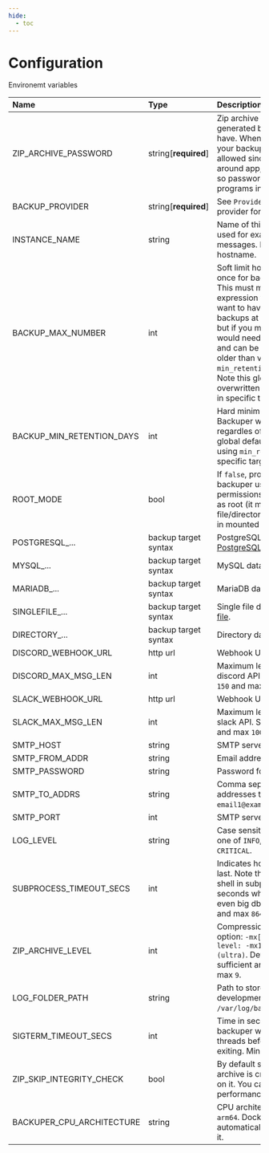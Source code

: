 ```yaml
---
hide:
  - toc
---
```


# Configuration

Environemt variables

| Name                      | Type                 | Description                                                                                                                                                                                                                                                                                                                                                                                                                                                                                                                                                      | Default           |
| :------------------------ | :------------------- | :--------------------------------------------------------------------------------------------------------------------------------------------------------------------------------------------------------------------------------------------------------------------------------------------------------------------------------------------------------------------------------------------------------------------------------------------------------------------------------------------------------------------------------------------------------------- | :---------------- |
| ZIP_ARCHIVE_PASSWORD      | string[**required**] | Zip archive password that **all** backups generated by this backuper instance will have. When it is lost, you lose access to your backups. Special characters are allowed since [shlex quote](https://docs.python.org/3/library/shlex.html#shlex.quote) is used around app, though not recommended so password can be used when using programs in terminal like `unzip`.                                                                                                                                                                                         | -                 |
| BACKUP_PROVIDER           | string[**required**] | See `Providers` chapter, choosen backup provider for example [GCS](./providers/google_cloud_storage.md).                                                                                                                                                                                                                                                                                                                                                                                                                                                         | -                 |
| INSTANCE_NAME             | string               | Name of this backuper instance, will be used for example when sending fail messages. Defaults to system hostname.                                                                                                                                                                                                                                                                                                                                                                                                                                                | system hostname   |
| BACKUP_MAX_NUMBER         | int                  | Soft limit how many backups can live at once for backup target. Defaults to `7`. This must makes sense with cron expression you use. For example if you want to have `7` day retention, and make backups at 5:00, `max_backups=7` is fine, but if you make `4` backups per day, you would need `max_backups=28`. Limit is soft and can be exceeded if no backup is older than value specified in `min_retention_days` in backup target. Note this global default and can be overwritten by using `max_backups` param in specific targets. Min `1` and max `998`. | 7                 |
| BACKUP_MIN_RETENTION_DAYS | int                  | Hard minimum backups lifetime in days. Backuper won't ever delete files before, regardles of other options. Note this global default and can be overwritten by using `min_retention_days` param in specific targets. Min `0` and max `36600`.                                                                                                                                                                                                                                                                                                                    | 3                 |
| ROOT_MODE                 | bool                 | If `false`, process in container will start backuper using user with minimal permissions required. If `true`, it will run as root (it may help for example with file/directory backup permission issues in mounted volumes).                                                                                                                                                                                                                                                                                                                                     | false             |
| POSTGRESQL\_...           | backup target syntax | PostgreSQL database target, see [PostgreSQL](./backup_targets/postgresql.md).                                                                                                                                                                                                                                                                                                                                                                                                                                                                                    | -                 |
| MYSQL\_...                | backup target syntax | MySQL database target, see [MySQL](./backup_targets/mysql.md).                                                                                                                                                                                                                                                                                                                                                                                                                                                                                                   | -                 |
| MARIADB\_...              | backup target syntax | MariaDB database target, see [MariaDB](./backup_targets/mariadb.md).                                                                                                                                                                                                                                                                                                                                                                                                                                                                                             | -                 |
| SINGLEFILE\_...           | backup target syntax | Single file database target, see [Single file](./backup_targets/file.md).                                                                                                                                                                                                                                                                                                                                                                                                                                                                                        | -                 |
| DIRECTORY\_...            | backup target syntax | Directory database target, see [Directory](backup_targets/directory.md).                                                                                                                                                                                                                                                                                                                                                                                                                                                                                         | -                 |
| DISCORD_WEBHOOK_URL       | http url             | Webhook URL for fail messages.                                                                                                                                                                                                                                                                                                                                                                                                                                                                                                                                   | -                 |
| DISCORD_MAX_MSG_LEN       | int                  | Maximum length of messages send to discord API. Sensible default used. Min `150` and max `10000`.                                                                                                                                                                                                                                                                                                                                                                                                                                                                | 1500              |
| SLACK_WEBHOOK_URL         | http url             | Webhook URL for fail messages.                                                                                                                                                                                                                                                                                                                                                                                                                                                                                                                                   | -                 |
| SLACK_MAX_MSG_LEN         | int                  | Maximum length of messages send to slack API. Sensible default used. Min `150` and max `10000`.                                                                                                                                                                                                                                                                                                                                                                                                                                                                  | 1500              |
| SMTP_HOST                 | string               | SMTP server host.                                                                                                                                                                                                                                                                                                                                                                                                                                                                                                                                                | -                 |
| SMTP_FROM_ADDR            | string               | Email address that will send emails.                                                                                                                                                                                                                                                                                                                                                                                                                                                                                                                             | -                 |
| SMTP_PASSWORD             | string               | Password for `SMTP_FROM_ADDR`.                                                                                                                                                                                                                                                                                                                                                                                                                                                                                                                                   | -                 |
| SMTP_TO_ADDRS             | string               | Comma separated list of email addresses to send emails. For example `email1@example.com,email2@example.com`.                                                                                                                                                                                                                                                                                                                                                                                                                                                     | -                 |
| SMTP_PORT                 | int                  | SMTP server port.                                                                                                                                                                                                                                                                                                                                                                                                                                                                                                                                                | 587               |
| LOG_LEVEL                 | string               | Case sensitive const log level, must be one of `INFO`, `DEBUG`, `WARNING`, `ERROR`, `CRITICAL`.                                                                                                                                                                                                                                                                                                                                                                                                                                                                  | INFO              |
| SUBPROCESS_TIMEOUT_SECS   | int                  | Indicates how long subprocesses can last. Note that all backups are run from shell in subprocesses. Defaults to 3600 seconds which should be enough for even big dbs to make backup of. Min `5` and max `86400` (24h).                                                                                                                                                                                                                                                                                                                                           | 3600              |
| ZIP_ARCHIVE_LEVEL         | int                  | Compression level of 7-zip via `-mx` option: `-mx[N] : set compression level: -mx1 (fastest) ... -mx9 (ultra)`. Defaults to `3` which should be sufficient and fast enough. Min `1` and max `9`.                                                                                                                                                                                                                                                                                                                                                                 | 3                 |
| LOG_FOLDER_PATH           | string               | Path to store log files, for local development `./logs`, in container `/var/log/backuper`.                                                                                                                                                                                                                                                                                                                                                                                                                                                                       | /var/log/backuper |
| SIGTERM_TIMEOUT_SECS      | int                  | Time in seconds on exit how long backuper will wait for ongoing backup threads before force killing them and exiting. Min `0` and max `86400` (24h).                                                                                                                                                                                                                                                                                                                                                                                                             | 30                |
| ZIP_SKIP_INTEGRITY_CHECK  | bool                 | By default set to `false` and after 7zip archive is created, integrity check runs on it. You can opt out this behaviour for performance reasons, use `true`.                                                                                                                                                                                                                                                                                                                                                                                                     | false             |
| BACKUPER_CPU_ARCHITECTURE | string               | CPU architecture, supported `amd64` and `arm64`. Docker container will set it automatically so probably do not change it.                                                                                                                                                                                                                                                                                                                                                                                                                                        | amd64             |

<br>
<br>
